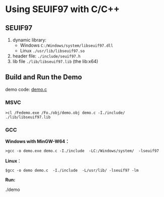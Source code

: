 # Using SEUIF97 with C/C++ 

## SEUIF97 

1. dynamic library: 
   * Windows `C:/Windows/system/libseuif97.dll`
   * Linux `./usr/lib/libseuif97.so`
2. header file: `./include/seuif97.h`
3. lib file `./lib/libseuif97.lib` (the lib:x64)

## Build and Run the Demo

demo code: [demo.c](./demo.c)

### MSVC

```
>cl /Fedemo.exe /Fo./obj/demo.obj demo.c -I./include/  ./lib/libseuif97.lib
```

### GCC

**Windows with MinGW-W64：**

```
>gcc -o demo.exe demo.c -I./include  -LC:/Windows/system/  -lseuif97
```

**Linux**：

```
$gcc -o demo demo.c  -I./include  -L/usr/lib/ -lseuif97 -lm
```

**Run:**

./demo
